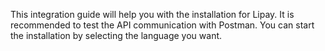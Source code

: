This integration guide will help you with the installation for Lipay. It is recommended to test the API communication with Postman. You can start the installation by selecting the language you want.
